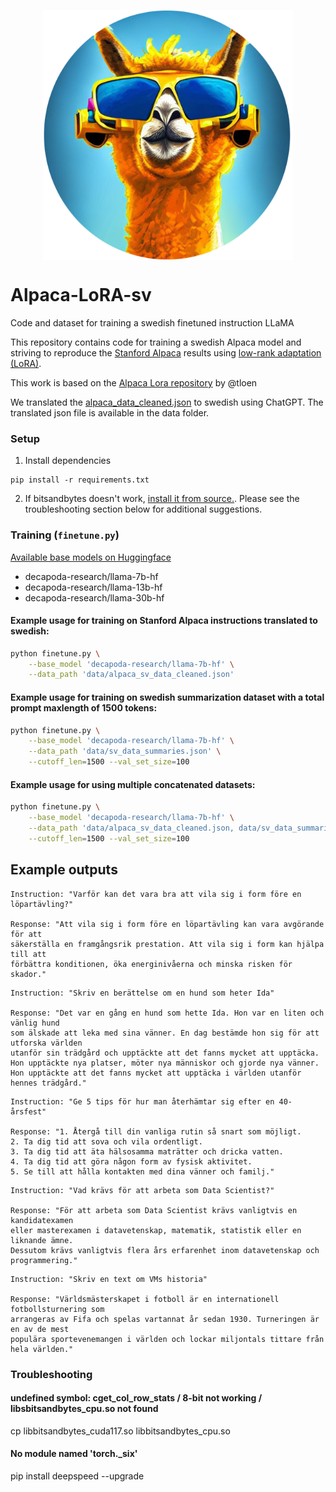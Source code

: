 <p align="center" width="100%">
<img src="assets/alpaca_sv.png" alt="Swedish Alpaca" style="width: 20%; min-width: 400px; display: block; margin: auto;">
</p>


# Alpaca-LoRA-sv
Code and dataset for training a swedish finetuned instruction LLaMA

This repository contains code for training a swedish Alpaca model and striving to reproduce the [Stanford Alpaca](https://github.com/tatsu-lab/stanford_alpaca) results using [low-rank adaptation (LoRA)](https://arxiv.org/pdf/2106.09685.pdf).

This work is based on the [Alpaca Lora repository](https://github.com/tloen/alpaca-lora) by @tloen 

We translated the [alpaca_data_cleaned.json](https://github.com/tloen/alpaca-lora/blob/main/alpaca_data_cleaned.json) to swedish using ChatGPT. The translated json file is available in the data folder.

### Setup

1. Install dependencies

```
pip install -r requirements.txt
```

2. If bitsandbytes doesn't work, [install it from source.](https://github.com/TimDettmers/bitsandbytes/blob/main/compile_from_source.md). Please see the troubleshooting section below for additional suggestions. 

### Training (`finetune.py`)

[Available base models on Huggingface](https://huggingface.co/decapoda-research)

- decapoda-research/llama-7b-hf
- decapoda-research/llama-13b-hf
- decapoda-research/llama-30b-hf

#### Example usage for training on Stanford Alpaca instructions translated to swedish:

```bash
python finetune.py \
    --base_model 'decapoda-research/llama-7b-hf' \
    --data_path 'data/alpaca_sv_data_cleaned.json'
```

#### Example usage for training on swedish summarization dataset with a total prompt maxlength of 1500 tokens:

```bash
python finetune.py \
    --base_model 'decapoda-research/llama-7b-hf' \
    --data_path 'data/sv_data_summaries.json' \
    --cutoff_len=1500 --val_set_size=100
```

#### Example usage for using multiple concatenated datasets: 

```bash
python finetune.py \
    --base_model 'decapoda-research/llama-7b-hf' \
    --data_path 'data/alpaca_sv_data_cleaned.json, data/sv_data_summaries.json' \
    --cutoff_len=1500 --val_set_size=100
```

## Example outputs

```
Instruction: "Varför kan det vara bra att vila sig i form före en löpartävling?"

Response: "Att vila sig i form före en löpartävling kan vara avgörande för att 
säkerställa en framgångsrik prestation. Att vila sig i form kan hjälpa till att 
förbättra konditionen, öka energinivåerna och minska risken för skador."
```

```
Instruction: "Skriv en berättelse om en hund som heter Ida"

Response: "Det var en gång en hund som hette Ida. Hon var en liten och vänlig hund 
som älskade att leka med sina vänner. En dag bestämde hon sig för att utforska världen 
utanför sin trädgård och upptäckte att det fanns mycket att upptäcka. 
Hon upptäckte nya platser, möter nya människor och gjorde nya vänner. 
Hon upptäckte att det fanns mycket att upptäcka i världen utanför hennes trädgård."
```



```
Instruction: "Ge 5 tips för hur man återhämtar sig efter en 40-årsfest"

Response: "1. Återgå till din vanliga rutin så snart som möjligt.
2. Ta dig tid att sova och vila ordentligt.
3. Ta dig tid att äta hälsosamma maträtter och dricka vatten.
4. Ta dig tid att göra någon form av fysisk aktivitet.
5. Se till att hålla kontakten med dina vänner och familj."
```

```
Instruction: "Vad krävs för att arbeta som Data Scientist?"

Response: "För att arbeta som Data Scientist krävs vanligtvis en kandidatexamen 
eller masterexamen i datavetenskap, matematik, statistik eller en liknande ämne. 
Dessutom krävs vanligtvis flera års erfarenhet inom datavetenskap och programmering."
```

```
Instruction: "Skriv en text om VMs historia"

Response: "Världsmästerskapet i fotboll är en internationell fotbollsturnering som 
arrangeras av Fifa och spelas vartannat år sedan 1930. Turneringen är en av de mest 
populära sportevenemangen i världen och lockar miljontals tittare från hela världen."
```




### Troubleshooting

#### undefined symbol: cget_col_row_stats / 8-bit not working / libsbitsandbytes_cpu.so not found

cp libbitsandbytes_cuda117.so libbitsandbytes_cpu.so

#### No module named 'torch._six'

pip install deepspeed --upgrade

